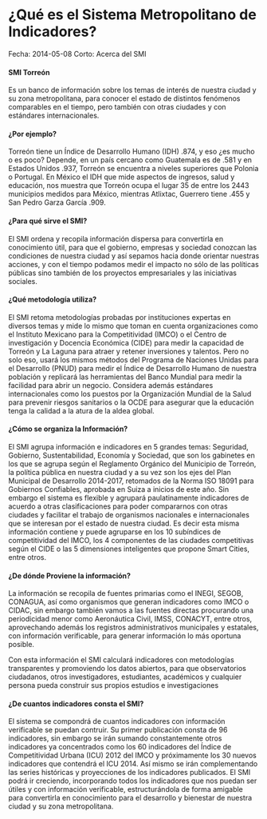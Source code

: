 ¿Qué es el Sistema Metropolitano de Indicadores?
================================================

Fecha: 2014-05-08
Corto: Acerca del SMI

#### SMI Torreón

Es un banco de información sobre los temas de interés de nuestra ciudad y su zona metropolitana, para conocer el estado de distintos fenómenos comparables en el tiempo, pero también con otras ciudades y con estándares internacionales.

#### ¿Por ejemplo?

Torreón tiene un Índice de Desarrollo Humano (IDH) .874, y eso ¿es mucho o es poco? Depende, en un país cercano como Guatemala es de .581 y en Estados Unidos .937, Torreón se encuentra a niveles superiores que Polonia o Portugal. En México el IDH que mide aspectos de ingresos, salud y educación, nos muestra que Torreón ocupa el lugar 35 de entre los 2443 municipios medidos para México, mientras Atlixtac, Guerrero tiene .455 y San Pedro Garza García .909.

#### ¿Para qué sirve el SMI?

El SMI ordena y recopila información dispersa para convertirla en conocimiento útil, para que el gobierno, empresas y sociedad conozcan las condiciones de nuestra ciudad y así sepamos hacia donde orientar nuestras acciones, y con el tiempo podamos medir el impacto no sólo de las políticas públicas sino también de los proyectos empresariales y las iniciativas sociales.

#### ¿Qué metodología utiliza?

El SMI retoma metodologías probadas por instituciones expertas en diversos temas y mide lo mismo que toman en cuenta organizaciones como el Instituto Mexicano para la Competitividad (IMCO) o el Centro de investigación y Docencia Económica (CIDE) para medir la capacidad de Torreón y La Laguna para atraer y retener inversiones y talentos. Pero no solo eso, usará los mismos métodos del Programa de Naciones Unidas para el Desarrollo (PNUD) para medir el Índice de Desarrollo Humano de nuestra población y replicará las herramientas del Banco Mundial para medir la facilidad para abrir un negocio. Considera además estándares internacionales como los puestos por la Organización Mundial de la Salud para prevenir riesgos sanitarios o la OCDE para asegurar que la educación tenga la calidad a la atura de la aldea global.

#### ¿Cómo se organiza la Información?

El SMI agrupa información e indicadores en 5 grandes temas: Seguridad, Gobierno, Sustentabilidad, Economía y Sociedad, que son los gabinetes en los que se agrupa según el Reglamento Orgánico del Municipio de Torreón, la política pública en nuestra ciudad y a su vez son los ejes del Plan Municipal de Desarrollo 2014-2017, retomados de la Norma ISO 18091 para Gobiernos Confiables, aprobada en Suiza a inicios de este año.
Sin embargo el sistema es flexible y agrupará paulatinamente indicadores de acuerdo a otras clasificaciones para poder compararnos con otras ciudades y facilitar el trabajo de organismos nacionales e internacionales que se interesan por el estado de nuestra ciudad. Es decir esta misma información contiene y puede agruparse en los 10 subíndices de competitividad del IMCO, los 4 componentes de las ciudades competitivas según el CIDE o las 5 dimensiones inteligentes que propone Smart Cities, entre otros.

#### ¿De dónde Proviene la información?

La información se recopila de fuentes primarias como el INEGI, SEGOB, CONAGUA, así como organismos que generan indicadores como IMCO o CIDAC, sin embargo también  vamos a las fuentes directas procurando una periodicidad menor como Aeronáutica Civil, IMSS, CONACYT, entre otros, aprovechando además los registros administrativos municipales y estatales, con información verificable, para generar información lo más oportuna posible.

Con esta información el SMI calculará indicadores con metodologías transparentes y promoviendo los datos abiertos, para que observatorios ciudadanos, otros investigadores, estudiantes, académicos y cualquier persona pueda construir sus propios estudios e investigaciones

#### ¿De cuantos indicadores consta el SMI?

El sistema se compondrá de cuantos indicadores con información verificable se puedan contruir. Su primer publicación consta de 96 indicadores, sin embargo se irán sumando constantemente otros indicadores ya concentrados como los 60 indicadores del Índice de Competitividad Urbana (ICU) 2012 del IMCO y próximamente los 30 nuevos indicadores que contendrá el ICU 2014. Así mismo se irán complementando las series históricas y proyecciones de los indicadores publicados. El SMI podrá ir creciendo, incorporando todos los indicadores que nos puedan ser útiles y con información verificable, estructurándola de forma amigable para convertirla en conocimiento para el desarrollo y bienestar de nuestra ciudad y su zona metropolitana.
